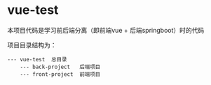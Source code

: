 # vue-test

本项目代码是学习前后端分离（即前端vue + 后端springboot）时的代码

项目目录结构为：

    --- vue-test  总目录
        --- back-project   后端项目  
        --- front-project  前端项目
